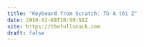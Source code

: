 ```yaml
---
title: "Keyboard from Scratch: Từ A tới Z"
date: 2019-02-08T10:59:58Z
site: https://thefullsnack.com
draft: false
---
```

